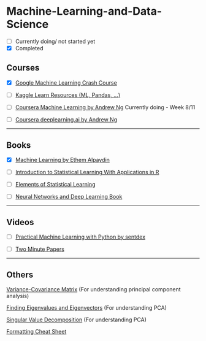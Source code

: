 # Machine-Learning-and-Data-Science

- [ ] Currently doing/ not started yet
- [x] Completed

## Courses

- [x] [Google Machine Learning Crash Course](https://developers.google.com/machine-learning/crash-course/)

- [ ] [Kaggle Learn Resources (ML, Pandas, ...)](https://kaggle.com/learn)

- [ ] [Coursera Machine Learning by Andrew Ng](https://www.coursera.org/learn/machine-learning)
Currently doing - Week 8/11

- [ ] [Coursera deeplearning.ai by Andrew Ng](https://www.coursera.org/specializations/deep-learning)

---
## Books

- [x] [Machine Learning by Ethem Alpaydin](https://mitpress.mit.edu/books/machine-learning)

- [ ] [Introduction to Statistical Learning With Applications in R](http://www-bcf.usc.edu/~gareth/ISL/ISLR%20First%20Printing.pdf)

- [ ] [Elements of Statistical Learning](https://web.stanford.edu/~hastie/Papers/ESLII.pdf)

- [ ] [Neural Networks and Deep Learning Book](http://neuralnetworksanddeeplearning.com/index.html)

---
## Videos

- [ ] [Practical Machine Learning with Python by sentdex](https://www.youtube.com/playlist?list=PLQVvvaa0QuDfKTOs3Keq_kaG2P55YRn5v)

- [ ] [Two Minute Papers](https://www.youtube.com/playlist?list=PLujxSBD-JXgnqDD1n-V30pKtp6Q886x7e)

---
## Others

[Variance-Covariance Matrix](https://www.itl.nist.gov/div898/handbook/pmc/section5/pmc541.htm) (For understanding principal component analysis)

[Finding Eigenvalues and Eigenvectors](https://www.scss.tcd.ie/~dahyotr/CS1BA1/SolutionEigen.pdf) (For understanding PCA)

[Singular Value Decomposition](http://web.mit.edu/be.400/www/SVD/Singular_Value_Decomposition.htm) (For understanding PCA)

[Formatting Cheat Sheet](https://github.com/adam-p/markdown-here/wiki/Markdown-Cheatsheet)
